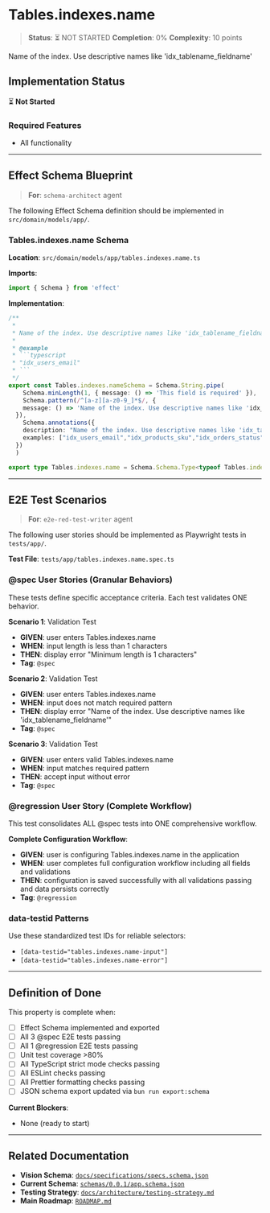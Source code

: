# Tables.indexes.name

> **Status**: ⏳ NOT STARTED
> **Completion**: 0%
> **Complexity**: 10 points

Name of the index. Use descriptive names like 'idx_tablename_fieldname'

## Implementation Status

⏳ **Not Started**

### Required Features

- All functionality

---

## Effect Schema Blueprint

> **For**: `schema-architect` agent

The following Effect Schema definition should be implemented in `src/domain/models/app/`.

### Tables.indexes.name Schema

**Location**: `src/domain/models/app/tables.indexes.name.ts`

**Imports**:

```typescript
import { Schema } from 'effect'
```

**Implementation**:

````typescript
/**
 *
 * Name of the index. Use descriptive names like 'idx_tablename_fieldname'
 *
 * @example
 * ```typescript
 * "idx_users_email"
 * ```
 */
export const Tables.indexes.nameSchema = Schema.String.pipe(
    Schema.minLength(1, { message: () => 'This field is required' }),
    Schema.pattern(/^[a-z][a-z0-9_]*$/, {
    message: () => 'Name of the index. Use descriptive names like 'idx_tablename_fieldname''
  }),
    Schema.annotations({
    description: "Name of the index. Use descriptive names like 'idx_tablename_fieldname'",
    examples: ["idx_users_email","idx_products_sku","idx_orders_status"]
  })
  )

export type Tables.indexes.name = Schema.Schema.Type<typeof Tables.indexes.nameSchema>
````

---

## E2E Test Scenarios

> **For**: `e2e-red-test-writer` agent

The following user stories should be implemented as Playwright tests in `tests/app/`.

**Test File**: `tests/app/tables.indexes.name.spec.ts`

### @spec User Stories (Granular Behaviors)

These tests define specific acceptance criteria. Each test validates ONE behavior.

**Scenario 1**: Validation Test

- **GIVEN**: user enters Tables.indexes.name
- **WHEN**: input length is less than 1 characters
- **THEN**: display error "Minimum length is 1 characters"
- **Tag**: `@spec`

**Scenario 2**: Validation Test

- **GIVEN**: user enters Tables.indexes.name
- **WHEN**: input does not match required pattern
- **THEN**: display error "Name of the index. Use descriptive names like 'idx_tablename_fieldname'"
- **Tag**: `@spec`

**Scenario 3**: Validation Test

- **GIVEN**: user enters valid Tables.indexes.name
- **WHEN**: input matches required pattern
- **THEN**: accept input without error
- **Tag**: `@spec`

### @regression User Story (Complete Workflow)

This test consolidates ALL @spec tests into ONE comprehensive workflow.

**Complete Configuration Workflow**:

- **GIVEN**: user is configuring Tables.indexes.name in the application
- **WHEN**: user completes full configuration workflow including all fields and validations
- **THEN**: configuration is saved successfully with all validations passing and data persists correctly
- **Tag**: `@regression`

### data-testid Patterns

Use these standardized test IDs for reliable selectors:

- `[data-testid="tables.indexes.name-input"]`
- `[data-testid="tables.indexes.name-error"]`

---

## Definition of Done

This property is complete when:

- [ ] Effect Schema implemented and exported
- [ ] All 3 @spec E2E tests passing
- [ ] All 1 @regression E2E tests passing
- [ ] Unit test coverage >80%
- [ ] All TypeScript strict mode checks passing
- [ ] All ESLint checks passing
- [ ] All Prettier formatting checks passing
- [ ] JSON schema export updated via `bun run export:schema`

**Current Blockers**:

- None (ready to start)

---

## Related Documentation

- **Vision Schema**: [`docs/specifications/specs.schema.json`](../specs.schema.json)
- **Current Schema**: [`schemas/0.0.1/app.schema.json`](../../schemas/0.0.1/app.schema.json)
- **Testing Strategy**: [`docs/architecture/testing-strategy.md`](../../architecture/testing-strategy.md)
- **Main Roadmap**: [`ROADMAP.md`](../../../ROADMAP.md)

